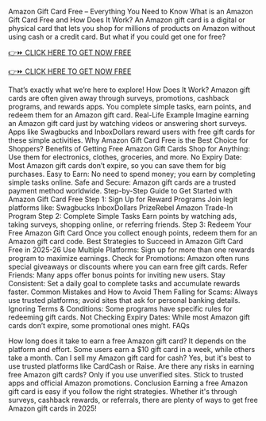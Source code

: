 Amazon Gift Card Free – Everything You Need to Know
What is an Amazon Gift Card Free and How Does It Work? An Amazon gift card is a digital or physical card that lets you shop for millions of products on Amazon without using cash or a credit card. But what if you could get one for free?

[👉⏩ CLICK HERE TO GET NOW FREE](https://ecomadboosters.xyz/free%20amazon%20gift%20card/
)

[👉⏩ CLICK HERE TO GET NOW FREE](https://ecomadboosters.xyz/free%20amazon%20gift%20card/
)

 That’s exactly what we’re here to explore! How Does It Work? Amazon gift cards are often given away through surveys, promotions, cashback programs, and rewards apps. You complete simple tasks, earn points, and redeem them for an Amazon gift card. Real-Life Example Imagine earning an Amazon gift card just by watching videos or answering short surveys. Apps like Swagbucks and InboxDollars reward users with free gift cards for these simple activities. Why Amazon Gift Card Free is the Best Choice for Shoppers? Benefits of Getting Free Amazon Gift Cards Shop for Anything: Use them for electronics, clothes, groceries, and more. No Expiry Date: Most Amazon gift cards don’t expire, so you can save them for big purchases. Easy to Earn: No need to spend money; you earn by completing simple tasks online. Safe and Secure: Amazon gift cards are a trusted payment method worldwide. Step-by-Step Guide to Get Started with Amazon Gift Card Free Step 1: Sign Up for Reward Programs Join legit platforms like: Swagbucks InboxDollars PrizeRebel Amazon Trade-In Program Step 2: Complete Simple Tasks Earn points by watching ads, taking surveys, shopping online, or referring friends. Step 3: Redeem Your Free Amazon Gift Card Once you collect enough points, redeem them for an Amazon gift card code. Best Strategies to Succeed in Amazon Gift Card Free in 2025-26 Use Multiple Platforms: Sign up for more than one rewards program to maximize earnings. Check for Promotions: Amazon often runs special giveaways or discounts where you can earn free gift cards. Refer Friends: Many apps offer bonus points for inviting new users. Stay Consistent: Set a daily goal to complete tasks and accumulate rewards faster. Common Mistakes and How to Avoid Them Falling for Scams: Always use trusted platforms; avoid sites that ask for personal banking details. Ignoring Terms & Conditions: Some programs have specific rules for redeeming gift cards. Not Checking Expiry Dates: While most Amazon gift cards don’t expire, some promotional ones might. FAQs

How long does it take to earn a free Amazon gift card? It depends on the platform and effort. Some users earn a $10 gift card in a week, while others take a month.
Can I sell my Amazon gift card for cash? Yes, but it's best to use trusted platforms like CardCash or Raise.
Are there any risks in earning free Amazon gift cards? Only if you use unverified sites. Stick to trusted apps and official Amazon promotions. Conclusion Earning a free Amazon gift card is easy if you follow the right strategies. Whether it's through surveys, cashback rewards, or referrals, there are plenty of ways to get free Amazon gift cards in 2025!
